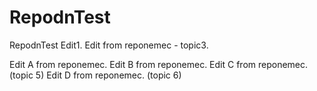 # RepodnTest
RepodnTest
Edit1.
Edit from reponemec - topic3.

Edit A from reponemec.
Edit B from reponemec.
Edit C from reponemec. (topic 5)
Edit D from reponemec. (topic 6)
